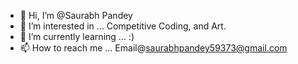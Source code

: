 - 👋 Hi, I’m @Saurabh Pandey
- 👀 I’m interested in ... Competitive Coding, and Art.
- 🌱 I’m currently learning ... :)
- 📫 How to reach me ... Email@saurabhpandey59373@gmail.com

<!---
Pandey-SaurabhP/Pandey-SaurabhP is a ✨ special ✨ repository because its `README.md` (this file) appears on your GitHub profile.
You can click the Preview link to take a look at your changes.
--->
